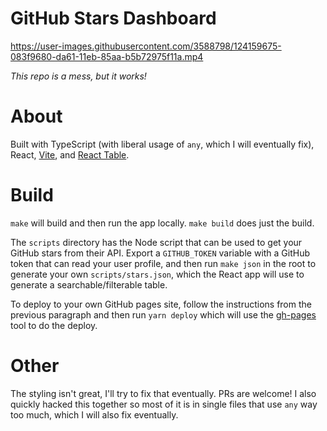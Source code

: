# GitHub Stars Dashboard

https://user-images.githubusercontent.com/3588798/124159675-083f9680-da61-11eb-85aa-b5b72975f11a.mp4

_This repo is a mess, but it works!_

# About

Built with TypeScript (with liberal usage of `any`, which I will eventually fix), React, [Vite](https://vitejs.dev/), and [React Table](https://react-table.tanstack.com/).

# Build

`make` will build and then run the app locally. `make build` does just the build.

The `scripts` directory has the Node script that can be used to get your GitHub stars from their API. Export a `GITHUB_TOKEN` variable with a GitHub token that can read your user profile, and then run `make json` in the root to generate your own `scripts/stars.json`, which the React app will use to generate a searchable/filterable table.

To deploy to your own GitHub pages site, follow the instructions from the previous paragraph and then run `yarn deploy` which will use the [gh-pages](https://github.com/tschaub/gh-pages) tool to do the deploy.

# Other

The styling isn't great, I'll try to fix that eventually. PRs are welcome! I also quickly hacked this together so most of it is in single files that use `any` way too much, which I will also fix eventually.
